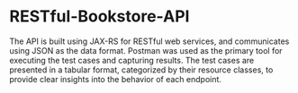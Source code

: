 # RESTful-Bookstore-API
The API is built using JAX-RS for RESTful web services, and communicates using JSON as the data format. Postman was used as the primary tool for executing the test cases and capturing results. The test cases are presented in a tabular format, categorized by their resource classes, to provide clear insights into the behavior of each endpoint.
